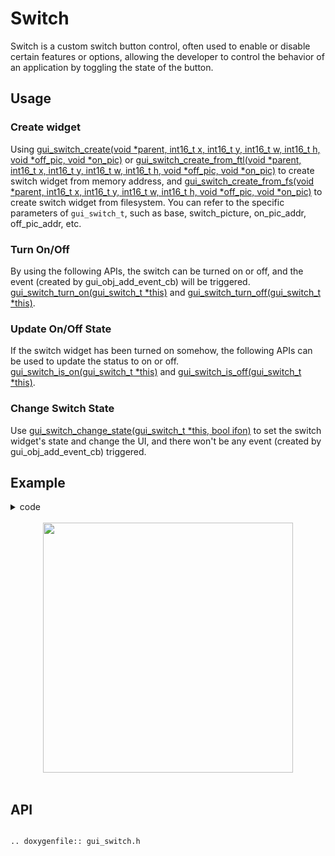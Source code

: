 # Switch

Switch is a custom switch button control, often used to enable or disable certain features or options, allowing the developer to control the behavior of an application by toggling the state of the button.

## Usage

### Create widget
Using [gui_switch_create(void *parent, int16_t x, int16_t y, int16_t w, int16_t h, void *off_pic, void *on_pic)](#gui_switch_create) or [gui_switch_create_from_ftl(void *parent, int16_t x, int16_t y, int16_t w, int16_t h, void *off_pic, void *on_pic)](#gui_switch_create_from_ftl) to create switch widget from memory address, and [gui_switch_create_from_fs(void *parent, int16_t x, int16_t y, int16_t w, int16_t h, void *off_pic, void *on_pic)](#gui_switch_create_from_fs) to create switch widget from filesystem.
You can refer to the specific parameters of `gui_switch_t`, such as base, switch_picture, on_pic_addr, off_pic_addr, etc.


### Turn On/Off
By using the following APIs, the switch can be turned on or off, and the event (created by gui_obj_add_event_cb) will be triggered.<br/>
[gui_switch_turn_on(gui_switch_t *this)](#gui_switch_turn_on) and [gui_switch_turn_off(gui_switch_t *this)](#gui_switch_turn_off).

### Update On/Off State
If the switch widget has been turned on somehow, the following APIs can be used to update the status to on or off.<br/>
[gui_switch_is_on(gui_switch_t *this)](#gui_switch_is_on) and [gui_switch_is_off(gui_switch_t *this)](#gui_switch_is_off).

### Change Switch State
Use [gui_switch_change_state(gui_switch_t *this, bool ifon)](#gui_switch_change_state) to set the switch widget's state and change the UI, and there won't be any event (created by gui_obj_add_event_cb) triggered.

## Example

<details> <summary>code</summary>

```c
#include "root_image_hongkong/ui_resource.h"
#include "gui_switch.h"
#include "gui_img.h"

static gui_img_t *img;

static void img_animate(gui_img_t *img)
{
    gui_log("%f\n", img->animate->progress_percent);
    if (img->animate->progress_percent < 0.5f)
    {
        GET_BASE(img)->y = img->animate->progress_percent * 2 * 100 - 100;
    }
    else if (img->animate->progress_percent >= 0.5f)
    {
        GET_BASE(img)->y = (1 - img->animate->progress_percent) * 2 * 100 - 100;
    }
    if (img->animate->progress_percent == 1.0f)
    {
        img->animate->current_repeat_count = 0;
        img->base.not_show = true;
    }

}

static void reset_animate()
{
    img->animate->animate = true;
    img->base.not_show = false;
    img->animate->current_frame = 0;
    img->animate->current_repeat_count = 0;
    img->animate->progress_percent = 0;
}

static void callback_disturb_on()
{
    reset_animate();
    img->draw_img->data = WURAOKAI_BIN;
}

static void callback_disturb_off()
{
    reset_animate();
    img->draw_img->data = WURAOGUAN_BIN;
}

static void callback_mute_on()
{
    reset_animate();
    img->draw_img->data = JINGYINKAI_BIN;
}

static void callback_mute_off()
{
    reset_animate();
    img->draw_img->data = JINGYINGUAN_BIN;
}

static void callback_call_on()
{
    reset_animate();
    img->draw_img->data = DIANHUAKAI_BIN;
}

static void callback_call_off()
{
    reset_animate();
    img->draw_img->data = DIANHUAGUAN_BIN;
}

static void callback_bright_on()
{
    reset_animate();
    img->draw_img->data = LIANGDUKAI_BIN;
}

static void callback_bright_off()
{
    reset_animate();
    img->draw_img->data = LIANGDUGUAN_BIN;
}

static void callback_watch_on()
{
    reset_animate();
    img->draw_img->data = SHIZHONGKAI_BIN;
}

static void callback_watch_off()
{
    reset_animate();
    img->draw_img->data = SHIZHONGGUAN_BIN;
}

static void callback_set_on()
{
    reset_animate();
    img->draw_img->data = SHEZHIKAI_BIN;
}

static void callback_set_off()
{
    reset_animate();
    img->draw_img->data = SHEZHIGUAN_BIN;
}

void page_tb_control0(void *parent)
{
    // gui_img_creat_from_mem(parent, "parent", CONTROLMENU_0_BIN, 0, 0, 0, 0);
    gui_switch_t *sw_no_disturb  = gui_switch_create(parent, 10, 108, 169, 98, NO_DISTURB_OFF_BIN,
                                                     NO_DISTURB_ON_BIN);
    gui_switch_t *sw_mute        = gui_switch_create(parent, 190, 108, 169, 98, MUTE_OFF_BIN,
                                                     MUTE_ON_BIN);
    gui_switch_t *sw_call        = gui_switch_create(parent, 10, 220, 169, 98, CALL_OFF_BIN,
                                                     CALL_ON_BIN);
    gui_switch_t *sw_bright      = gui_switch_create(parent, 190, 220, 169, 98, BRIGHT_OFF_BIN,
                                                     BRIGHT_ON_BIN);
    gui_switch_t *sw_watch       = gui_switch_create(parent, 10, 332, 169, 98, WATCH_OFF_BIN,
                                                     WATCH_ON_BIN);
    gui_switch_t *sw_set         = gui_switch_create(parent, 190, 332, 169, 98, SET_OFF_BIN,
                                                     SET_ON_BIN);
    img =  gui_img_create_from_mem(GET_BASE(parent)->parent, 0, WURAOKAI_BIN, 0, 0, 0, 0);
    gui_img_set_animate(img, 1000, 1, img_animate, img);
    img->animate->animate = false;
    img->base.not_show = true;

    gui_obj_add_event_cb(sw_no_disturb, (gui_event_cb_t)callback_disturb_on, GUI_EVENT_1, NULL);
    gui_obj_add_event_cb(sw_no_disturb, (gui_event_cb_t)callback_disturb_off, GUI_EVENT_2, NULL);
    gui_obj_add_event_cb(sw_mute, (gui_event_cb_t)callback_mute_on, GUI_EVENT_1, NULL);
    gui_obj_add_event_cb(sw_mute, (gui_event_cb_t)callback_mute_off, GUI_EVENT_2, NULL);
    gui_obj_add_event_cb(sw_call, (gui_event_cb_t)callback_call_on, GUI_EVENT_1, NULL);
    gui_obj_add_event_cb(sw_call, (gui_event_cb_t)callback_call_off, GUI_EVENT_2, NULL);
    gui_obj_add_event_cb(sw_bright, (gui_event_cb_t)callback_bright_on, GUI_EVENT_1, NULL);
    gui_obj_add_event_cb(sw_bright, (gui_event_cb_t)callback_bright_off, GUI_EVENT_2, NULL);
    gui_obj_add_event_cb(sw_watch, (gui_event_cb_t)callback_watch_on, GUI_EVENT_1, NULL);
    gui_obj_add_event_cb(sw_watch, (gui_event_cb_t)callback_watch_off, GUI_EVENT_2, NULL);
    gui_obj_add_event_cb(sw_set, (gui_event_cb_t)callback_set_on, GUI_EVENT_1, NULL);
    gui_obj_add_event_cb(sw_set, (gui_event_cb_t)callback_set_off, GUI_EVENT_2, NULL);
}

```
</details>

<br>

<center><img width="400" src= "https://docs.realmcu.com/HoneyGUI/image/widgets/switch.gif"/></center>

<br>

## API

```eval_rst

.. doxygenfile:: gui_switch.h

```
